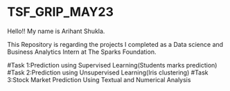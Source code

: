 # TSF_GRIP_MAY23

Hello!!
My name is Arihant Shukla.

This Repository is regarding the projects I completed as a Data science and Business Analytics Intern at The Sparks Foundation.

#Task 1:Prediction using Supervised Learning(Students marks prediction)
#Task 2:Prediction using Unsupervised Learning(Iris clustering)
#Task 3:Stock Market Prediction Using Textual and Numerical Analysis
